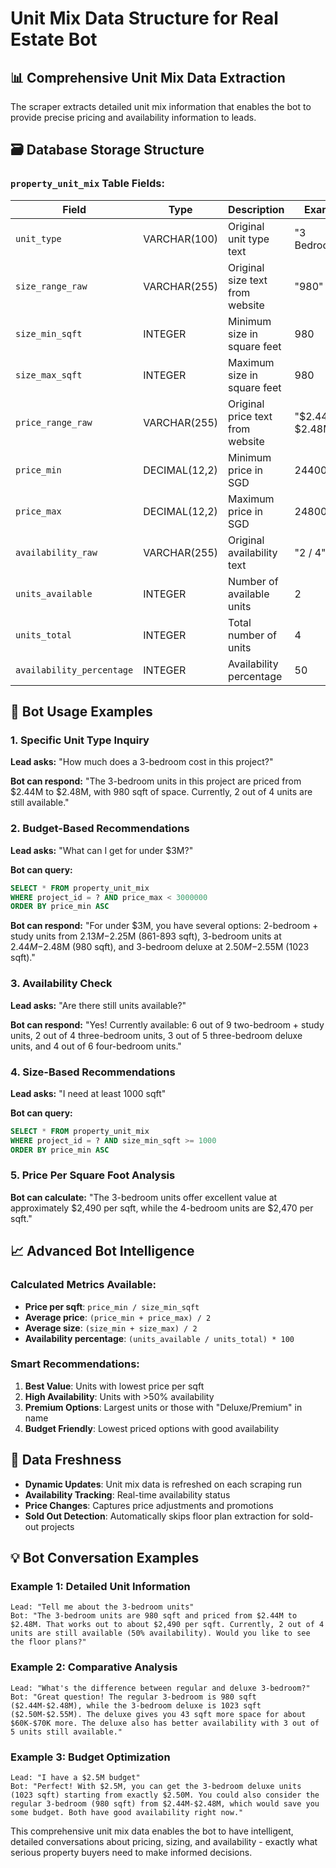 # Unit Mix Data Structure for Real Estate Bot

## 📊 Comprehensive Unit Mix Data Extraction

The scraper extracts detailed unit mix information that enables the bot to provide precise pricing and availability information to leads.

## 🗃️ Database Storage Structure

### `property_unit_mix` Table Fields:

| Field | Type | Description | Example |
|-------|------|-------------|---------|
| `unit_type` | VARCHAR(100) | Original unit type text | "3 Bedroom" |
| `size_range_raw` | VARCHAR(255) | Original size text from website | "980" |
| `size_min_sqft` | INTEGER | Minimum size in square feet | 980 |
| `size_max_sqft` | INTEGER | Maximum size in square feet | 980 |
| `price_range_raw` | VARCHAR(255) | Original price text from website | "$2.44M - $2.48M" |
| `price_min` | DECIMAL(12,2) | Minimum price in SGD | 2440000.00 |
| `price_max` | DECIMAL(12,2) | Maximum price in SGD | 2480000.00 |
| `availability_raw` | VARCHAR(255) | Original availability text | "2 / 4" |
| `units_available` | INTEGER | Number of available units | 2 |
| `units_total` | INTEGER | Total number of units | 4 |
| `availability_percentage` | INTEGER | Availability percentage | 50 |

## 🤖 Bot Usage Examples

### 1. **Specific Unit Type Inquiry**
**Lead asks:** "How much does a 3-bedroom cost in this project?"

**Bot can respond:** "The 3-bedroom units in this project are priced from $2.44M to $2.48M, with 980 sqft of space. Currently, 2 out of 4 units are still available."

### 2. **Budget-Based Recommendations**
**Lead asks:** "What can I get for under $3M?"

**Bot can query:** 
```sql
SELECT * FROM property_unit_mix 
WHERE project_id = ? AND price_max < 3000000 
ORDER BY price_min ASC
```

**Bot can respond:** "For under $3M, you have several options: 2-bedroom + study units from $2.13M-$2.25M (861-893 sqft), 3-bedroom units at $2.44M-$2.48M (980 sqft), and 3-bedroom deluxe at $2.50M-$2.55M (1023 sqft)."

### 3. **Availability Check**
**Lead asks:** "Are there still units available?"

**Bot can respond:** "Yes! Currently available: 6 out of 9 two-bedroom + study units, 2 out of 4 three-bedroom units, 3 out of 5 three-bedroom deluxe units, and 4 out of 6 four-bedroom units."

### 4. **Size-Based Recommendations**
**Lead asks:** "I need at least 1000 sqft"

**Bot can query:**
```sql
SELECT * FROM property_unit_mix 
WHERE project_id = ? AND size_min_sqft >= 1000 
ORDER BY price_min ASC
```

### 5. **Price Per Square Foot Analysis**
**Bot can calculate:** "The 3-bedroom units offer excellent value at approximately $2,490 per sqft, while the 4-bedroom units are $2,470 per sqft."

## 📈 Advanced Bot Intelligence

### Calculated Metrics Available:
- **Price per sqft**: `price_min / size_min_sqft`
- **Average price**: `(price_min + price_max) / 2`
- **Average size**: `(size_min + size_max) / 2`
- **Availability percentage**: `(units_available / units_total) * 100`

### Smart Recommendations:
1. **Best Value**: Units with lowest price per sqft
2. **High Availability**: Units with >50% availability
3. **Premium Options**: Largest units or those with "Deluxe/Premium" in name
4. **Budget Friendly**: Lowest priced options with good availability

## 🔄 Data Freshness

- **Dynamic Updates**: Unit mix data is refreshed on each scraping run
- **Availability Tracking**: Real-time availability status
- **Price Changes**: Captures price adjustments and promotions
- **Sold Out Detection**: Automatically skips floor plan extraction for sold-out projects

## 💡 Bot Conversation Examples

### Example 1: Detailed Unit Information
```
Lead: "Tell me about the 3-bedroom units"
Bot: "The 3-bedroom units are 980 sqft and priced from $2.44M to $2.48M. That works out to about $2,490 per sqft. Currently, 2 out of 4 units are still available (50% availability). Would you like to see the floor plans?"
```

### Example 2: Comparative Analysis
```
Lead: "What's the difference between regular and deluxe 3-bedroom?"
Bot: "Great question! The regular 3-bedroom is 980 sqft ($2.44M-$2.48M), while the 3-bedroom deluxe is 1023 sqft ($2.50M-$2.55M). The deluxe gives you 43 sqft more space for about $60K-$70K more. The deluxe also has better availability with 3 out of 5 units still available."
```

### Example 3: Budget Optimization
```
Lead: "I have a $2.5M budget"
Bot: "Perfect! With $2.5M, you can get the 3-bedroom deluxe units (1023 sqft) starting from exactly $2.50M. You could also consider the regular 3-bedroom (980 sqft) from $2.44M-$2.48M, which would save you some budget. Both have good availability right now."
```

This comprehensive unit mix data enables the bot to have intelligent, detailed conversations about pricing, sizing, and availability - exactly what serious property buyers need to make informed decisions.
